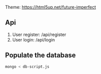 Theme: https://html5up.net/future-imperfect

## Api

1. User register: /api/register
2. User login:    /api/login

## Populate the database

```bash
mongo < db-script.js
```

